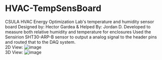 # HVAC-TempSensBoard
CSULA HVAC Energy Optimization Lab's temperature and humidity sensor board 
Designed by: Hector Gardea & Helped By: Jordan D. 
Developed to measure both relative humidity and temperature for enclosures 
Used the Sensirion SHT30-ARP-B sensor to output a analog signal to the header pins and routed that to the DAQ system. 
<br/>
2D View: 
![image](https://github.com/user-attachments/assets/bdd58ff2-2fda-4427-b0de-c23211c453e9)
<br/>
3D View: 
![image](https://github.com/user-attachments/assets/292f7214-8586-4289-a007-dcef020eb24c)

